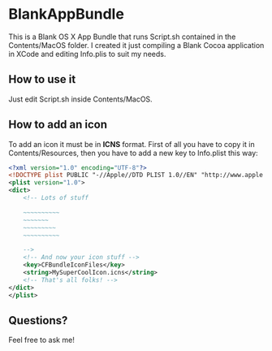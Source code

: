# BlankAppBundle

This is a Blank OS X App Bundle that runs Script.sh contained in the Contents/MacOS folder.
I created it just compiling a Blank Cocoa application in XCode and editing Info.plis to suit my needs.

## How to use it ##
Just edit Script.sh inside Contents/MacOS.

## How to add an icon

To add an icon it must be in **ICNS** format. First of all you have to copy it in Contents/Resources, then you have to add a new key to Info.plist this way:

```xml
<?xml version="1.0" encoding="UTF-8"?>
<!DOCTYPE plist PUBLIC "-//Apple//DTD PLIST 1.0//EN" "http://www.apple.com/DTDs/PropertyList-1.0.dtd">
<plist version="1.0">
<dict>
	<!-- Lots of stuff

	~~~~~~~~~~
	~~~~~~~
	~~~~~~~~~
	~~~~~~~~~~

	-->
	<!-- And now your icon stuff -->
	<key>CFBundleIconFiles</key>
	<string>MySuperCoolIcon.icns</string>
	<!-- That's all folks! -->
</dict>
</plist>
```

## Questions?
Feel free to ask me!